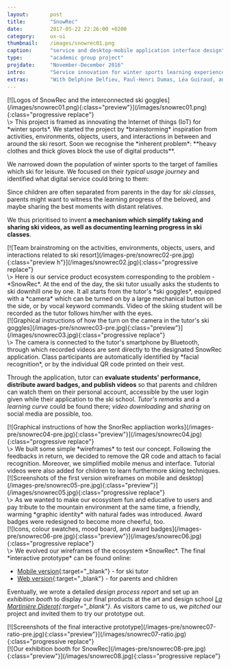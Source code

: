 ```yaml
---
layout:       post
title:        "SnowRec"
date:         2017-05-22 22:26:00 +0200
category:     ux-ui
thumbnail:    /images/snowrec01.png
caption:      "service and desktop-mobile application interface design"
type:         "academic group project"
projdate:     "November-December 2016"
intro:        "Service innovation for winter sports learning experience."
extras:       "With Delphine Delfieu, Paul-Henri Dumas, Léa Guiraud, and Mélissa Dufour."
---
```



<div class="image entry thin" markdown="1">
[![Logos of SnowRec and the interconnected ski goggles](/images/snowrec01.png){:class="preview"}](/images/snowrec01.png){:class="progressive replace"}
</div>

<div class="entry" markdown="1">
\>  
This project is framed as innovating the Internet of things (IoT) for *winter sports*. We started the project by *brainstorming* inspiration from activities, environments, objects, users, and interactions in between and around the ski resort. Soon we recognise the *inherent problem*: **heavy clothes and thick gloves block the use of digital products**.

We narrowed down the population of winter sports to the target of families which ski for leisure. We focused on their *typical usage journey* and identified what digital service could bring to them:

Since children are often separated from parents in the day for *ski classes*, parents might want to witness the learning progress of the beloved, and maybe sharing the best moments with distant relatives.

We thus prioritised to invent **a mechanism which simplify taking and sharing ski videos, as well as documenting learning progress in ski classes**.
</div>

<div class="image entry" markdown="1">
[![Team brainstroming on the activities, environments, objects, users, and interactions related to ski resort](/images-pre/snowrec02-pre.jpg){:class="preview h"}](/images/snowrec02.jpg){:class="progressive replace"}
</div>

<div class="entry" markdown="1">
\>  
Here is our service product ecosystem corresponding to the problem - *SnowRec*. At the end of the day, the ski tutor usually asks the students to ski downhill one by one. It all starts from the tutor's *ski goggles*, equipped with a *camera* which can be turned on by a large mechanical button on the side, or by vocal keyword commands. Video of the skiing student will be recorded as the tutor follows him/her with the eyes.
</div>

<div class="image entry" markdown="1">
[![Graphical instructions of how the turn on the camera in the tutor's ski goggles](/images-pre/snowrec03-pre.jpg){:class="preview"}](/images/snowrec03.jpg){:class="progressive replace"}
</div>

<div class="entry" markdown="1">
\>  
The camera is connected to the tutor's smartphone by Bluetooth, through which recorded videos are sent directly to the designated SnowRec application. Class participants are automatically identified by *facial recognition*, or by the individual QR code printed on their vest.

Through the application, tutor can **evaluate students' performance, distribute award badges, and publish videos** so that parents and children can watch them on their personal account, accessible by the user login given while their application to the ski school. *Tutor's remarks* and a *learning curve* could be found there; *video downloading* and *sharing* on social media are possible, too.
</div>

<div class="image entry" markdown="1">
[![Graphical instructions of how the SnorRec appliaction works](/images-pre/snowrec04-pre.jpg){:class="preview"}](/images/snowrec04.jpg){:class="progressive replace"}
</div>

<div class="entry" markdown="1">
\>  
We built some simple *wireframes* to test our concept. Following the feedbacks in return, we decided to remove the QR code and attach to facial recognition. Moreover, we simplified mobile menus and interface. Tutorial videos were also added for children to learn furthermore skiing techniques.
</div>

<div class="image entry thin" markdown="1">
[![Screenshots of the first version wireframes on mobile and desktop](/images-pre/snowrec05-pre.jpg){:class="preview"}](/images/snowrec05.jpg){:class="progressive replace"}
</div>

<div class="entry thin" markdown="1">
\>  
As we wanted to make our ecosystem fun and educative to users and pay tribute to the mountain environment at the same time, a friendly, warming *graphic identity* with natural fades was introduced. Award badges were redesigned to become more cheerful, too.
</div>

<div class="image entry" markdown="1">
[![Icons, colour swatches, mood board, and award badges](/images-pre/snowrec06-pre.jpg){:class="preview"}](/images/snowrec06.jpg){:class="progressive replace"}
</div>

<div class="entry thin" markdown="1">
\>  
We evolved our wireframes of the ecosystem *SnowRec*. The final *interactive prototype* can be found online:

- [Mobile version](http://vghtbq.axshare.com/#g=1&p=connexion){:target="_blank"} - for ski tutor
- [Web version](https://xd.adobe.com/view/4ae14c76-5cb5-495d-9653-da3831bbe80a/){:target="_blank"} - for parents and children

Eventually, we wrote a detailed *design process report* and set up an *exhibition booth* to display our final products at the art and design school *<i>[La Martinière Diderot](http://www.lamartinierediderot.fr/){:target="_blank"}</i>*. As visitors came to us, we *pitched* our project and invited them to try our prototype out.
</div>

<div class="image entry" markdown="1">
[![Screenshots of the final interactive prototype](/images-pre/snowrec07-ratio-pre.jpg){:class="preview"}](/images/snowrec07-ratio.jpg){:class="progressive replace"}
</div>

<div class="image entry" markdown="1">
[![Our exhibition booth for SnowRec](/images-pre/snowrec08-pre.jpg){:class="preview"}](/images/snowrec08.jpg){:class="progressive replace"}
</div>